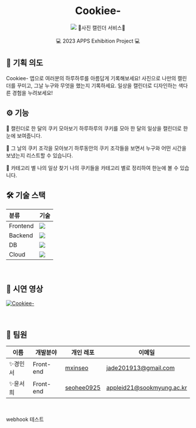 <div align=center>
<h1>Cookiee-</h1>
<img src="https://2023-apps-exhibition-webpage.vercel.app/images/thumbnail/img-thumbnail-1.png">
🍪사진 캘린더 서비스🍪 <br> <br>
💻 2023 APPS Exhibition Project 💻
</div>


## 📌 기획 의도
Cookiee- 앱으로 여러분의 하루하루를 아름답게 기록해보세요!
사진으로 나만의 캘린더를 꾸미고, 그날 누구와 무엇을 했는지 기록하세요.
일상을 캘린더로 디자인하는 색다른 경험을 누려보세요!
<br>


## ⚙ 기능
🍪 캘린더로 한 달의 쿠키 모아보기
하루하루의 쿠키를 모아 한 달의 일상을 캘린더로 한눈에 보여줍니다.

🍪 그 날의 쿠키 조각을 모아보기
하루동안의 쿠키 조각들을 보면서 누구와 어떤 시간을 보냈는지 리스트할 수 있습니다.

🍪 카테고리 별 나의 일상 찾기
나의 쿠키들을 카테고리 별로 정리하여 한눈에 볼 수 있습니다.
<br>


## 🛠 기술 스택

| 분류          | 기술                                                                                                                                                                                                                                                                                                                                                                                                                                                                                       |
| :------------ | :----------------------------------------------------------------------------------------------------------------------------------------------------------------------------------------------------------------------------------------------------------------------------------------------------------------------------------------------------------------------------------------------------------------------------------------------------------------------------------------- |
| Frontend   | <img src="https://img.shields.io/badge/react native-61DBFB?style=for-the-badge&logo=react&logoColor=white">                                                                                                            |
| Backend   | <img src="https://img.shields.io/badge/spring boot-6DB33F?style=for-the-badge&logo=spring&logoColor=white">   |
| DB                             |<img src="https://img.shields.io/badge/mysql-4479A1?style=for-the-badge&logo=mysql&logoColor=white">                                                                                                                                                                    |
| Cloud           | <img src="https://img.shields.io/badge/aws-232F3E?style=for-the-badge&logo=aws&logoColor=white">  |
<br>

## 🎥 시연 영상

[![Cookiee-](http://img.youtube.com/vi/8AoxG-zcm-E/0.jpg)](https://youtu.be/8AoxG-zcm-E?feature=shared)




<br>

## 🤝 팀원

| 이름     | 개발분야  | 개인 레포                                         | 이메일                    |
| -------- | --------- | ------------------------------------------------- | ------------------------- |
| ✨경민서 | Front-end  | [mxinseo](https://github.com/mxinseo)  | jade201913@gmail.com |
| ✨윤서희 | Front-end | [seohee0925](https://github.com/seohee0925)  | appleid21@sookmyung.ac.kr     |
<br>


webhook 테스트
